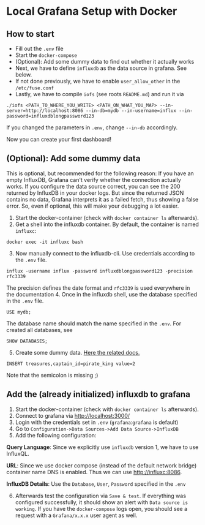# Local Grafana Setup with Docker

## How to start
- Fill out the `.env` file
- Start the `docker-compose`
- (Optional): Add some dummy data to find out whether it actually works
- Next, we have to define `influxdb` as the data source in grafana. See below.
- If not done previously, we have to enable `user_allow_other` in the `/etc/fuse.conf`
- Lastly, we have to compile `iofs` (see roots `README.md`) and run it via
```
./iofs <PATH_TO_WHERE_YOU_WRITE> <PATH_ON_WHAT_YOU_MAP> --in-server=http://localhost:8086 --in-db=mydb --in-username=influx --in-password=influxdblongpassword123
```
If you changed the parameters in `.env`, change `--in-db` accordingly.

Now you can create your first dashboard!

## (Optional): Add some dummy data

This is optional, but recommended for the following reason: If you have an empty InfluxDB, Grafana can't verify whether the connection actually works. If you configure the data source correct, you can see the 200 returned by InfluxDB in your docker logs. But since the returned JSON contains no data, Grafana interprets it as a failed fetch, thus showing a false error. So, even if optional, this will make your debugging a lot easier.

1. Start the docker-container (check with `docker container ls` afterwards).
2. Get a shell into the influxdb container. By default, the container is named `influxc`:
```
docker exec -it influxc bash
```
3. Now manually connect to the influxdb-cli. Use credentials according to the `.env` file.
```
influx -username influx -password influxdblongpassword123 -precision rfc3339
```
The precision defines the date format and `rfc3339` is used everywhere in the documentation
4. Once in the influxdb shell, use the database specified in the `.env` file.
```
USE mydb;
```
The database name should match the name specified in the `.env`. For created all databases, see
```
SHOW DATABASES;
```
5. Create some dummy data. [Here the related docs.](https://docs.influxdata.com/influxdb/v1.6/tools/shell/#write-data-to-influxdb-with-insert)
```
INSERT treasures,captain_id=pirate_king value=2
```
Note that the semicolon is missing ;)

## Add the (already initialized) influxdb to grafana
1. Start the docker-container (check with `docker container ls` afterwards).
2. Connect to grafana via <http://localhost:3000/>
3. Login with the credentials set in `.env` (`grafana`:`grafana` is default)
4. Go to `Configuration->Data Sources->Add Data Source->InfluxDB`
5. Add the following configuration:

**Query Language**: Since we explicitly use `influxdb` version 1, we have to use InfluxQL.

**URL**: Since we use docker compose (instead of the default network bridge) container name DNS is enabled. Thus we can use <http://influxc:8086>.

**InfluxDB Details**: Use the `Database`, `User`, `Password` specified in the `.env`

6. Afterwards test the configuration via `Save & test`. If everything was configured successfully, it should show an alert with `Data source is working`. If you have the `docker-compose` logs open, you should see a request with a `Grafana/x.x.x` user agent as well.
